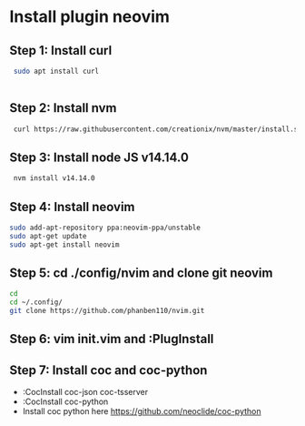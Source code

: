 # Install plugin neovim
## Step 1: Install curl
```bash
 sudo apt install curl
 
```
## Step 2: Install nvm 
```bash
 curl https://raw.githubusercontent.com/creationix/nvm/master/install.sh | bash
```
## Step 3: Install node JS v14.14.0
```bash 
 nvm install v14.14.0
 ```
 ## Step 4: Install neovim 
 ```bash
sudo add-apt-repository ppa:neovim-ppa/unstable
sudo apt-get update
sudo apt-get install neovim
 ```
 ## Step 5: cd ./config/nvim and clone git neovim
 ```bash
 cd 
 cd ~/.config/
 git clone https://github.com/phanben110/nvim.git
 ```
 ## Step 6: vim init.vim and :PlugInstall 
 ## Step 7: Install coc and coc-python
* :CocInstall coc-json coc-tsserver
* :CocInstall coc-python
* Install coc python here https://github.com/neoclide/coc-python

